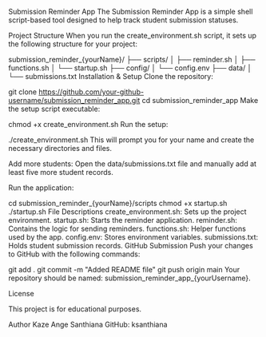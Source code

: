 Submission Reminder App
The Submission Reminder App is a simple shell script-based tool designed to help track student submission statuses.

Project Structure
When you run the create_environment.sh script, it sets up the following structure for your project:



submission_reminder_{yourName}/
  ├── scripts/
  │    ├── reminder.sh
  │    ├── functions.sh
  │    └── startup.sh
  ├── config/
  │    └── config.env
  ├── data/
  │    └── submissions.txt
Installation & Setup
Clone the repository:


git clone https://github.com/your-github-username/submission_reminder_app.git
cd submission_reminder_app
Make the setup script executable:


chmod +x create_environment.sh
Run the setup:


./create_environment.sh
This will prompt you for your name and create the necessary directories and files.

Add more students: Open the data/submissions.txt file and manually add at least five more student records.

Run the application:


cd submission_reminder_{yourName}/scripts
chmod +x startup.sh
./startup.sh
File Descriptions
create_environment.sh: Sets up the project environment.
startup.sh: Starts the reminder application.
reminder.sh: Contains the logic for sending reminders.
functions.sh: Helper functions used by the app.
config.env: Stores environment variables.
submissions.txt: Holds student submission records.
GitHub Submission
Push your changes to GitHub with the following commands:


git add .
git commit -m "Added README file"
git push origin main
Your repository should be named: submission_reminder_app_{yourUsername}.

License

This project is for educational purposes.

Author
Kaze Ange Santhiana
GitHub: ksanthiana